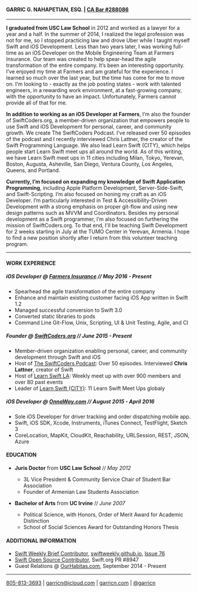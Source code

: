 #### GARRIC G. NAHAPETIAN, ESQ. | [CA Bar #288086](http://members.calbar.ca.gov/fal/Member/Detail/288086)

___

**I graduated from USC Law School** in 2012 and worked as a lawyer for a year and a half. In the summer of 2014, I realized the legal profession was not for me, so I stopped practicing law and drove Uber while I taught myself Swift and iOS Development. Less than two years later, I was working full-time as an iOS Developer on the Mobile Engineering Team at Farmers Insurance. Our team was created to help spear-head the agile transformation of the entire company. It’s been an interesting opportunity. I’ve enjoyed my time at Farmers and am grateful for the experience. I learned so much over the last year, but the time has come for me to move on. I'm looking to - exactly as the job posting states - work with talented engineers, in a rewarding work environment, at a fast-growing company, with the opportunity to have an impact. Unfortunately, Farmers cannot provide all of that for me.**In addition to working as an iOS Developer at Farmers**, I’m also the founder of SwiftCoders.org, a member-driven organization that empowers people to use Swift and iOS Development for personal, career, and community growth. We create The SwiftCoders Podcast. I’ve released over 50 episodes of the podcast and I recently interviewed Chris Lattner, the creator of the Swift Programming Language. We also lead Learn Swift {CITY}, which helps people start Learn Swift meet ups all around the world. As of this writing, we have Learn Swift meet ups in 11 cities including Milan, Tokyo, Yerevan, Boston, Augusta, Asheville, San Diego, Ventura County, Los Angeles, Queens, and Portland.**Currently, I’m focused on expanding my knowledge of Swift Application Programming**, including Apple Platform Development, Server-Side-Swift, and Swift-Scripting. I’m also focused on honing my craft as an iOS Developer. I’m particularly interested in Test & Accessibility-Driven Development with a strong emphasis on proper git-flow and using new design patterns such as MVVM and Coordinators. Besides my personal development as a Swift programmer, I’m also focused on furthering the mission of SwiftCoders.org. To that end, I'll be teaching Swift Development for 2 weeks starting in July at the TUMO Center in Yerevan, Armenia. I hope to find a new position shortly after I return from this volunteer teaching program.

___

#### WORK EXPERIENCE
##### **iOS Developer** @ **[Farmers Insurance](http://farmers.com)** // *May 2016 - Present*
* Spearhead the agile transformation of the entire company
* Enhance and maintain existing customer facing iOS App written in Swift 1.2
* Managed successful conversion to Swift 3.0
* Converted static libraries to pods
* Command Line Git-Flow, Unix, Scripting, UI & Unit Testing, Agile, and CI

##### **Founder** @ **[SwiftCoders.org](https://swiftcoders.org)** // *June 2015 - Present*
* Member-driven organization enabling personal, career, and community development through Swift and iOS
* Host of [The SwiftCoders Podcast](https://swiftcoders.org/2017/03/07/the-swiftcoders-podcast/): Over 50 episodes. Interviewed **Chris Lattner**, creator of Swift
* Host of [Learn Swift LA](https://www.meetup.com/LearnSwiftLA/): Weekly meet up with over 900 members and over 80 past events
* Leader of [Learn Swift {CITY}](https://swiftcoders.org/2017/03/07/learn-swift-la/): 11 Learn Swift Meet Ups globaly

##### **iOS Developer** @ **[OnnaWay.com](https://onnaway.com)** // *August 2015 - April 2016*
* Sole iOS Developer for driver tracking and order dispatching mobile app.
* Swift, iOS SDK, Xcode, Instruments, iTunes Connect, TestFlight, Sketch 3
* CoreLocation, MapKit, CloudKit, Reachability, URLSession, REST,  JSON, Azure

#### EDUCATION
* **Juris Doctor** from **USC Law School** // *May 2012*
	* 3L Vice President & Community Service Chair of Student Bar Association
	* Founder of Armenian Law Students Association

* **Bachelor of Arts** from **UC Irvine** //  *June 2007*
	* Political Science, with Honors, Order of Merit Award for Academic Distinction
	* School of Social Sciences Award for Outstanding Honors Thesis

#### ADDITIONAL INFORMATION
* [Swift Weekly Brief Contributor](https://github.com/SwiftWeekly/swiftweekly.github.io/issues/280), [swiftweekly.github.io](https://swiftweekly.github.io), [Issue 76](https://swiftweekly.github.io/issue-76/)
* [Swift Open Source Contributor](https://github.com/apple/swift/pull/8947), Swift.org PR #8947
* Guest Relations @ [OurHabitas.com](http://www.ourhabitas.com), September 2014 - Present

___
 [805-813-3693](tel:805-813-3693) | [garricn@icloud.com](mailto:garricn@icloud.com) | [garricn.com](https://garricn.com) | [@garricn](https://twitter.com/garricn)
